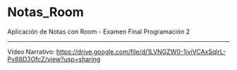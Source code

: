 # Notas_Room
Aplicación de Notas con Room - Examen Final Programación 2

------------------------------------------------------------

Vídeo Narrativo: https://drive.google.com/file/d/1LVNGZW0-1jviVCAxSqlrL-Pv88D3OfcZ/view?usp=sharing
